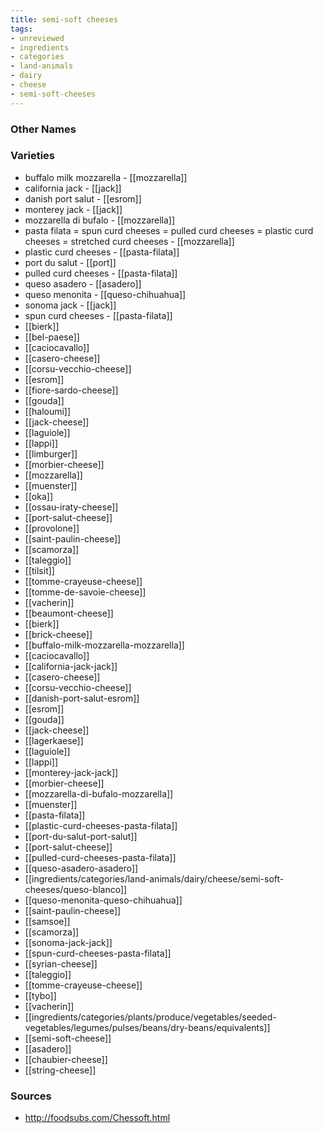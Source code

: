 ```yaml
---
title: semi-soft cheeses
tags:
- unreviewed
- ingredients
- categories
- land-animals
- dairy
- cheese
- semi-soft-cheeses
---
```



### Other Names


### Varieties

* buffalo milk mozzarella - [[mozzarella]]
* california jack - [[jack]]
* danish port salut - [[esrom]]
* monterey jack - [[jack]]
* mozzarella di bufalo - [[mozzarella]]
* pasta filata = spun curd cheeses = pulled curd cheeses = plastic curd cheeses = stretched curd cheeses - [[mozzarella]]
* plastic curd cheeses - [[pasta-filata]]
* port du salut - [[port]]
* pulled curd cheeses - [[pasta-filata]]
* queso asadero - [[asadero]]
* queso menonita - [[queso-chihuahua]]
* sonoma jack - [[jack]]
* spun curd cheeses - [[pasta-filata]]
* [[bierk]]
* [[bel-paese]]
* [[caciocavallo]]
* [[casero-cheese]]
* [[corsu-vecchio-cheese]]
* [[esrom]]
* [[fiore-sardo-cheese]]
* [[gouda]]
* [[haloumi]]
* [[jack-cheese]]
* [[laguiole]]
* [[lappi]]
* [[limburger]]
* [[morbier-cheese]]
* [[mozzarella]]
* [[muenster]]
* [[oka]]
* [[ossau-iraty-cheese]]
* [[port-salut-cheese]]
* [[provolone]]
* [[saint-paulin-cheese]]
* [[scamorza]]
* [[taleggio]]
* [[tilsit]]
* [[tomme-crayeuse-cheese]]
* [[tomme-de-savoie-cheese]]
* [[vacherin]]
* [[beaumont-cheese]]
* [[bierk]]
* [[brick-cheese]]
* [[buffalo-milk-mozzarella-mozzarella]]
* [[caciocavallo]]
* [[california-jack-jack]]
* [[casero-cheese]]
* [[corsu-vecchio-cheese]]
* [[danish-port-salut-esrom]]
* [[esrom]]
* [[gouda]]
* [[jack-cheese]]
* [[lagerkaese]]
* [[laguiole]]
* [[lappi]]
* [[monterey-jack-jack]]
* [[morbier-cheese]]
* [[mozzarella-di-bufalo-mozzarella]]
* [[muenster]]
* [[pasta-filata]]
* [[plastic-curd-cheeses-pasta-filata]]
* [[port-du-salut-port-salut]]
* [[port-salut-cheese]]
* [[pulled-curd-cheeses-pasta-filata]]
* [[queso-asadero-asadero]]
* [[ingredients/categories/land-animals/dairy/cheese/semi-soft-cheeses/queso-blanco]]
* [[queso-menonita-queso-chihuahua]]
* [[saint-paulin-cheese]]
* [[samsoe]]
* [[scamorza]]
* [[sonoma-jack-jack]]
* [[spun-curd-cheeses-pasta-filata]]
* [[syrian-cheese]]
* [[taleggio]]
* [[tomme-crayeuse-cheese]]
* [[tybo]]
* [[vacherin]]
* [[ingredients/categories/plants/produce/vegetables/seeded-vegetables/legumes/pulses/beans/dry-beans/equivalents]]
* [[semi-soft-cheese]]
* [[asadero]]
* [[chaubier-cheese]]
* [[string-cheese]]

### Sources
* http://foodsubs.com/Chessoft.html
